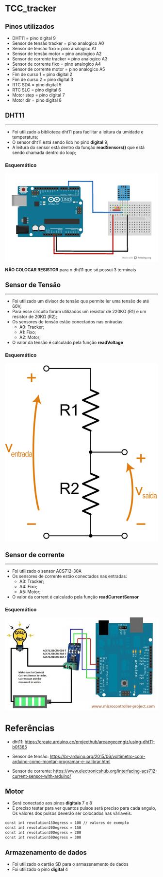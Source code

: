 # TCC_tracker

## Pinos utilizados
- DHT11 = pino digital 9
- Sensor de tensão tracker = pino analogico A0 
- Sensor de tensão fixo = pino analogico A1
- Sensor de tensão motor = pino analogico A2
- Sensor de corrente tracker = pino analogico A3
- Sensor de corrente fixo = pino analogico A4
- Sensor de corrente motor = pino analogico A5
- Fim de curso 1 = pino digital 2
- Fim de curso 2 = pino digital 3
- RTC SDA = pino digital 5
- RTC SLC = pino digital 6
- Motor step = pino digital 7
- Motor dir = pino digital 8
## DHT11
---
- Foi utilizado a biblioteca dht11 para facilitar a leitura da umidade e temperatura;
- O sensor dht11 está sendo lido no pino **digital** 9;
- A leitura do sensor está dentro da função **readSensors()** que está sendo chamada dentro do loop;
### Esquemático
![Esquemático DHT11](./images/esquematico_dht11.png )

**NÃO COLOCAR RESISTOR** para o dht11 que só possui 3 terminais

## Sensor de Tensão
---
- Foi utilizado um divisor de tensão que permite ler uma tensão de até 60V;
- Para esse circuito foram utilizados um resistor de 220KΩ (R1) e um resistor de 20KΩ (R2);
- Os sensores de tensão estão conectados nas entradas:
    - A0: Tracker;
    - A1: Fixo;
    - A2: Motor;
- O valor da tensão é calculado pela função **readVoltage**
### Esquemático

![Esquemático divisor de tensão](./images/divisor_tensao.png )

## Sensor de corrente
---
- Foi utilizado o sensor ACS712-30A
- Os sensores de corrente estão conectados nas entradas:
    - A3: Tracker;
    - A4: Fixo;
    - A5: Motor;
- O valor da corrent é calculado pela função **readCurrentSensor**

### Esquemático
![Esquemático sensor de corrente](./images/sensor_corrente.png )

# Referências

- dht11: https://create.arduino.cc/projecthub/arcaegecengiz/using-dht11-b0f365

- Sensor de tensão: https://br-arduino.org/2015/06/voltimetro-com-arduino-como-montar-programar-e-calibrar.html

- Sensor de corrente: https://www.electronicshub.org/interfacing-acs712-current-sensor-with-arduino/

## Motor
- Será conectado aos pinos **digitais** 7 e 8
- É preciso testar para ver quantos pulsos será preciso para cada angulo, Os valores dos pulsos deverão ser colocados nas váriaveis:
````
const int revolution15Degress = 100 // valores de exemplo
const int revolution20Degress = 150
const int revolution30Degress = 200
const int revolution50Degress = 300
````

## Armazenamento de dados
- Foi utilizado o cartão SD para o armazenamento de dados
- Foi utilizado o pino **digital** 4
